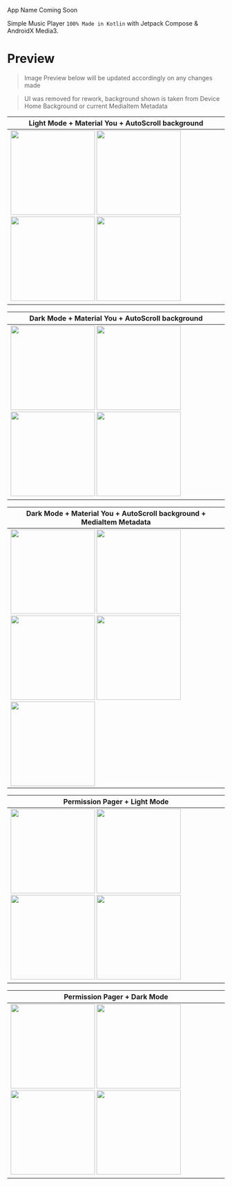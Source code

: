 App Name Coming Soon 

Simple Music Player `100% Made in Kotlin` with Jetpack Compose & AndroidX Media3.

# Preview
> Image Preview below will be updated accordingly on any changes made

> UI was removed for rework, background shown is taken from Device Home Background or current MediaItem Metadata

| Light Mode + Material You + AutoScroll background |
| -------------- |
| <img src="https://user-images.githubusercontent.com/94031495/181478449-cf42d07e-6942-468e-8a25-aed088ad3cdb.png" width="195"> <img src="https://user-images.githubusercontent.com/94031495/181478463-5c089ebc-c0f2-4e9c-b999-164ca87a962f.png" width="195"> <img src="https://user-images.githubusercontent.com/94031495/181478467-7f626574-1c39-41e1-96e8-7bdea4af9095.png" width="195"> <img src="https://user-images.githubusercontent.com/94031495/181478471-3f46d509-9598-4c5e-aae4-4c8559cc0080.png" width="195"> |

| Dark Mode + Material You + AutoScroll background |
| -------------- |
| <img src="https://user-images.githubusercontent.com/94031495/181480559-8f9c4b7b-d675-4d8f-9e3f-115793fe2106.png" width="195"> <img src="https://user-images.githubusercontent.com/94031495/181479643-54af1d30-6702-47ce-928c-3800a8195e96.png" width="195"> <img src="https://user-images.githubusercontent.com/94031495/181479646-28869290-e42d-49ab-b793-9ef9290c94cd.png" width="195"> <img src="https://user-images.githubusercontent.com/94031495/181479623-297c2509-3773-4ad7-a540-bbc330fb6e9b.png" width="195"> |

| Dark Mode + Material You + AutoScroll background + MediaItem Metadata |
| -------------- |
| <img src="https://user-images.githubusercontent.com/94031495/181488641-af0437d8-d676-4c2b-bc2d-0615259131cc.png" width="195"> <img src="https://user-images.githubusercontent.com/94031495/181488687-a336de90-8e04-48c6-8d6c-5854508f84b1.png" width="195"> <img src="https://user-images.githubusercontent.com/94031495/181488720-da247248-da4d-496e-bfe1-619b0fe45712.png" width="195"> <img src="https://user-images.githubusercontent.com/94031495/181488752-f807d04c-42ee-4afa-beaa-d68a77667334.png" width="195"> <img src="https://user-images.githubusercontent.com/94031495/181488791-533f8d7d-d53e-4536-b8a6-65ee93f82b55.png" width="195"> |

| Permission Pager + Light Mode|
| -------------- |
| <img src="https://user-images.githubusercontent.com/94031495/181788368-9fc3ee31-7582-49d2-a49b-babc61f2c251.png" width="195"> <img src="https://user-images.githubusercontent.com/94031495/181788379-6e9123a6-5556-47ab-af1a-613fe4fd7886.png" width="195"> <img src="https://user-images.githubusercontent.com/94031495/181788375-5d425c78-d0c0-474b-83c5-661da9ade444.png" width="195"> <img src="https://user-images.githubusercontent.com/94031495/181788378-d90b3b3f-4b7f-4f3d-bdd0-a209153e7c3f.png" width="195"> |

| Permission Pager + Dark Mode|
| -------------- |
| <img src="https://user-images.githubusercontent.com/94031495/181788423-a2788c14-4c15-4609-860e-f40914db1e8e.png" width="195"> <img src="https://user-images.githubusercontent.com/94031495/181788425-516b7790-051e-4772-b176-16d9b5b7b273.png" width="195"> <img src="https://user-images.githubusercontent.com/94031495/181788430-3bc389b3-a7d8-4662-a480-047e7ed231a5.png" width="195"> <img src="https://user-images.githubusercontent.com/94031495/181788428-42687feb-aedd-45cc-8544-743d137c9534.png" width="195"> |
